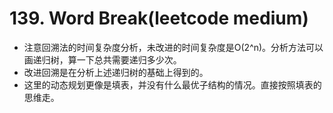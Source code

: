 # 139. Word Break(leetcode medium)
- 注意回溯法的时间复杂度分析，未改进的时间复杂度是O(2^n)。分析方法可以画递归树，算一下总共需要递归多少次。
- 改进回溯是在分析上述递归树的基础上得到的。
- 这里的动态规划更像是填表，并没有什么最优子结构的情况。直接按照填表的思维走。